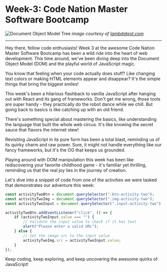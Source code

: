 # Week-3: Code Nation Master Software Bootcamp

![Document Object Model Tree](https://www.lambdatest.com/blog/wp-content/uploads/2023/01/image18-27.png)
_image courtesy of [lambdatest.com](lambdatest.com)_

---

Hey there, fellow code enthusiasts! Week 3 at the awesome Code Nation Master Software Bootcamp has been a wild ride into the heart of web development. This time around, we've been diving deep into the Document Object Model (DOM) and the playful world of JavaScript magic.

You know that feeling when your code actually does stuff? Like changing text colors or making HTML elements appear and disappear? It's the simple things that bring the biggest smiles!

This week's been a hilarious flashback to vanilla JavaScript after hanging out with React and its gang of frameworks. Don't get me wrong, those tools are super handy - they practically do the robot dance while we chill. But going back to basics is like catching up with an old friend.

There's something special about mastering the basics, like understanding the language that built the whole web circus. It's like knowing the secret sauce that flavors the internet stew!

Revisiting JavaScript in its pure form has been a total blast, reminding us of its quirky charm and raw power. Sure, it might not handle everything like our fancy frameworks, but it's the OG that keeps us grounded.

Playing around with DOM manipulation this week has been like rediscovering your favorite childhood game - it's familiar yet thrilling, reminding us that the real joy lies in the journey of creation.

Let's dive into a snippet of code from one of the activities we were tasked that demonstrates our adventure this week:

```js
const activityTwoBtn = document.querySelector(".btn-activity-two");
const activityTwoImg = document.querySelector(".img-activity-two");
const activityTwoInput = document.querySelector(".input-activity-two");

activityTwoBtn.addEventListener("click", () => {
    if (activityTwoInput.value === "") {
        // Validate the input value to check if it has text
        alert("Please enter a valid URL");
    } else {
        // Set the image src to the input value
        activityTwoImg.src = activityTwoInput.value;
    }
});
```

Keep coding, keep exploring, and keep uncovering the awesome quirks of JavaScript!
